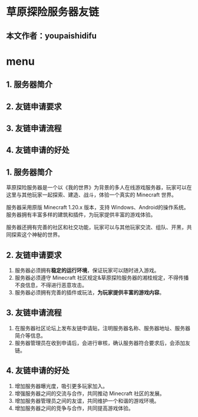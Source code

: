 # 草原探险服务器友链

## 本文作者：youpaishidifu

# menu
## 1. 服务器简介
## 2. 友链申请要求
## 3. 友链申请流程
## 4. 友链申请的好处

## 1. 服务器简介
草原探险服务器是一个以《我的世界》为背景的多人在线游戏服务器，玩家可以在这里与其他玩家一起探索、建造、战斗，体验一个真实的 Minecraft 世界。

服务器采用原版 Minecraft 1.20.x 版本，支持 Windows、Android的操作系统。服务器拥有丰富多样的建筑和插件，为玩家提供丰富的游戏体验。

服务器还拥有完善的社区和社交功能，玩家可以与其他玩家交流、组队、开黑，共同探索这个神秘的世界。

## 2. 友链申请要求
1. 服务器必须拥有**稳定的运行环境**，保证玩家可以随时进入游戏。
2. 服务器必须遵守 Minecraft 社区规定&草原探险服务器的湘桂规定，不得传播不良信息，不得进行恶意攻击。
3. 服务器必须拥有完善的插件或玩法，**为玩家提供丰富的游戏内容**。

## 3. 友链申请流程
1. 在服务器社区论坛上发布友链申请贴，注明服务器名称、服务器地址、服务器简介等信息。
2. 服务器管理员在收到申请后，会进行审核，确认服务器符合要求后，会添加友链。

## 4. 友链申请的好处
1. 增加服务器曝光度，吸引更多玩家加入。
2. 增强服务器之间的交流与合作，共同推动 Minecraft 社区的发展。
3. 增加服务器管理员之间的友谊，共同维护一个和谐的游戏环境。
4. 增加服务器之间的竞争与合作，共同提高游戏体验。


